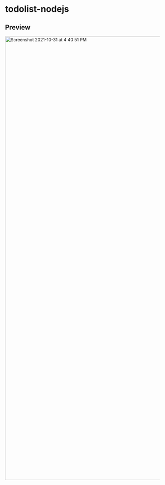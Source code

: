 # todolist-nodejs
## Preview
<img width="1440" alt="Screenshot 2021-10-31 at 4 40 51 PM" src="https://user-images.githubusercontent.com/80777510/139580274-649a46d5-a0f3-49e7-8c0d-10b5d72ccc30.png">
